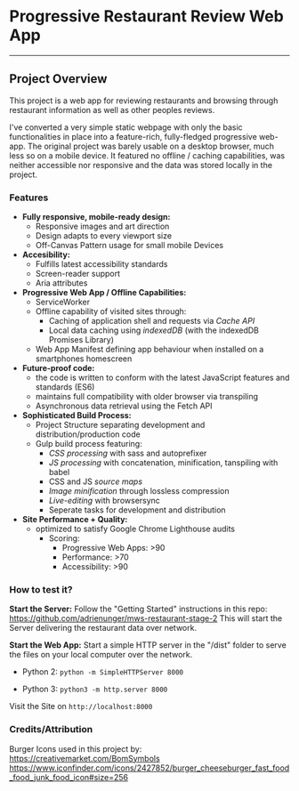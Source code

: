 # Progressive Restaurant Review Web App
---

## Project Overview

This project is a web app for reviewing restaurants and browsing through restaurant information as well as other peoples reviews.

I've converted a very simple static webpage with only the basic functionalities in place into a feature-rich, fully-fledged progressive web-app. The original project was barely usable on a desktop browser, much less so on a mobile device. It featured no offline / caching capabilities, was neither accessible nor responsive and the data was stored locally in the project. 

### Features 

- **Fully responsive, mobile-ready design:**
    - Responsive images and art direction
    - Design adapts to every viewport size
    - Off-Canvas Pattern usage for small mobile Devices
- **Accesibility:**
    - Fulfills latest accessibility standards
    - Screen-reader support
    - Aria attributes
- **Progressive Web App / Offline Capabilities:**
    - ServiceWorker
    - Offline capability of visited sites through:
	    - Caching of application shell and requests via *Cache API*
	    - Local data caching using *indexedDB* (with the indexedDB Promises Library)
    - Web App Manifest defining app behaviour when installed on a smartphones homescreen
- **Future-proof code:**
    - the code is written to conform with the latest JavaScript features and standards (ES6)
    - maintains full compatibility with older browser via transpiling
    - Asynchronous data retrieval using the Fetch API
- **Sophisticated Build Process:**
	- Project Structure separating development and distribution/production code
	- Gulp build process featuring:
		- *CSS processing* with sass and autoprefixer
		- *JS processing* with concatenation, minification, tanspiling with babel
		- CSS and JS *source maps*
		- *Image minification* through lossless compression
		- *Live-editing* with browsersync
		- Seperate tasks for development and distribution
- **Site Performance + Quality:**
	- optimized to satisfy Google Chrome Lighthouse audits
		- Scoring:
			- Progressive Web Apps: >90 
			- Performance: >70 
			- Accessibility: >90



### How to test it?

**Start the Server:**
Follow the "Getting Started" instructions in this repo:
https://github.com/adrienunger/mws-restaurant-stage-2
This will start the Server delivering the restaurant data over network.

**Start the Web App:**
Start a simple HTTP server in the "/dist" folder to serve the files on your local computer over the network.

- Python 2:
        `python -m SimpleHTTPServer 8000`

- Python 3:
        `python3 -m http.server 8000`

Visit the Site on `http://localhost:8000`



### Credits/Attribution
Burger Icons used in this project by: https://creativemarket.com/BomSymbols
https://www.iconfinder.com/icons/2427852/burger_cheeseburger_fast_food_food_junk_food_icon#size=256


